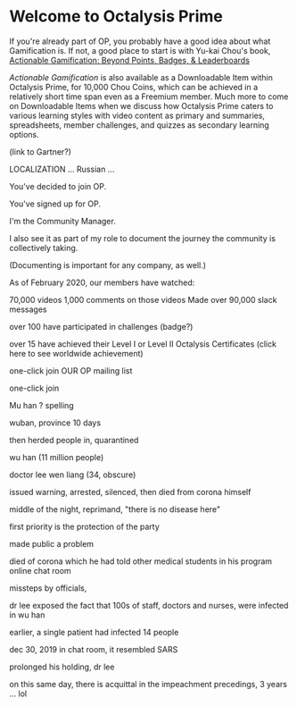 # Welcome to Octalysis Prime

If you're already part of OP, you probably have a good idea about what Gamification is. If not, a good place to start is with Yu-kai Chou's book, [Actionable Gamification: Beyond Points, Badges, & Leaderboards](https://www.amazon.com/Actionable-Gamification-Beyond-Points-Leaderboards/dp/1511744049) 

*Actionable Gamification* is also available as a Downloadable Item within Octalysis Prime, for 10,000 Chou Coins, which can be achieved in a relatively short time span even as a Freemium member. Much more to come on Downloadable Items when we discuss how Octalysis Prime caters to various learning styles with video content as primary and summaries, spreadsheets, member challenges, and quizzes as secondary learning options. 

(link to Gartner?)

LOCALIZATION ... Russian ...  



You've decided to join OP.


You've signed up for OP. 



I'm the Community Manager.

I also see it as part of my role to document the journey the community is collectively taking. 

(Documenting is important for any company, as well.)

As of February 2020, our members have watched:

70,000 videos
1,000 comments on those videos
Made over 90,000 slack messages

over 100 have participated in challenges (badge?)

over 15 have achieved their Level I or Level II Octalysis Certificates (click here to see worldwide achievement)

one-click join OUR OP mailing list

one-click join 


Mu han ? spelling

wuban, province 10 days

then herded people in, quarantined 

wu han (11 million people)

doctor lee wen liang (34, obscure)

issued warning, arrested, silenced, then died from corona himself

middle of the night, reprimand, "there is no disease here" 

first priority is the protection of the party 

made public a problem

died of corona which he had told other medical students in his program online chat room

missteps by officials, 

dr lee exposed the fact that 100s of staff, doctors and nurses, were infected in wu han

earlier, a single patient had infected 14 people

dec 30, 2019 in chat room, it resembled SARS 

prolonged his holding, dr lee 


on this same day, there is acquittal in the impeachment precedings, 3 years ... lol 

